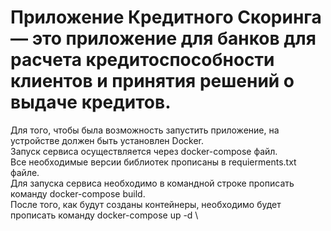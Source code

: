 # Приложение Кредитного Скоринга — это приложение для банков для расчета кредитоспособности клиентов и принятия решений о выдаче кредитов.
Для того, чтобы была возможность запустить приложение, на устройстве должен быть установлен Docker.\
Запуск сервиса осуществляется через docker-compose файл.\
Все необходимые версии библиотек прописаны в requierments.txt файле. \
Для запуска сервиса необходимо в командной строке прописать команду docker-compose build. \
После того, как будут созданы контейнеры, необходимо будет прописать команду docker-compose up -d \
